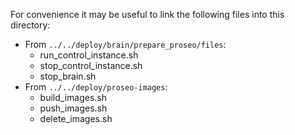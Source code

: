 For convenience it may be useful to link the following files into this directory:
- From `../../deploy/brain/prepare_proseo/files`:
  - run_control_instance.sh
  - stop_control_instance.sh
  - stop_brain.sh
- From `../../deploy/proseo-images`:
  - build_images.sh
  - push_images.sh
  - delete_images.sh